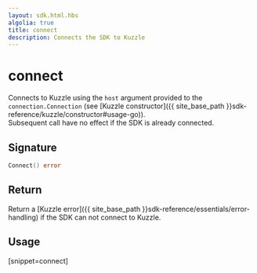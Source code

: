```yaml
---
layout: sdk.html.hbs
algolia: true
title: connect
description: Connects the SDK to Kuzzle
---
```


# connect

Connects to Kuzzle using the `host` argument provided to the `connection.Connection` (see [Kuzzle constructor]({{ site_base_path }}sdk-reference/kuzzle/constructor#usage-go)).  
Subsequent call have no effect if the SDK is already connected.

## Signature

```go
Connect() error
```

## Return

Return a [Kuzzle error]({{ site_base_path }}sdk-reference/essentials/error-handling) if the SDK can not connect to Kuzzle.

## Usage

[snippet=connect]
